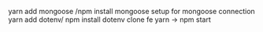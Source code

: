 yarn add mongoose /npm install mongoose
setup for mongoose connection
yarn add dotenv/ npm install dotenv
clone fe
yarn -> npm start
